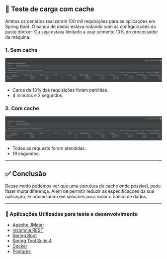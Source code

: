 ## 🚚 Teste de carga com cache 

Ambos os cenários realizaram 100 mil requisições para as aplicações em Spring Boot. O banco de dados estava rodando com as configurações da pasta docker. Ou seja estava limitado a usar somente 10% do processador da máquina.

### 1. Sem cache 

![sem-cache](./img/sem%20estrutura%20de%20cache.png)

- Cerca de 13% das requisições foram perdidas.
- 4 minutos e 2 segundos.

### 2. Com cache 

![com-cache](./img/com%20estrutura%20de%20cache.png)

- Todas as requests foram atendidas.
- 19 segundos.

___

## ✅ Conclusão

Desse modo podemos ver que uma estrutura de cache onde possível, pode fazer muita diferença. Além de permitir reduzir as especificações da sua aplicação. Economizando em soluções para rodar o banco de dados.

___

### 🧰 Aplicações Utilizadas para teste e desenvolvimento

- [Apache JMeter](https://jmeter.apache.org/)
- [Insomnia REST](https://insomnia.rest/)
- [Spring Boot](https://spring.io/)
- [Spring Tool Suite 4](https://spring.io/tools)
- [Docker]([https://](https://www.docker.com/))
- [Postgres](https://www.postgresql.org/)
